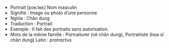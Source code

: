 - Portrait	[pɔʁ.tʁɛ]	Nom masculin
- Signifie : Image ou photo d’une personne
- Nghĩa : Chân dung
- Traduction : Portrait
- Exemple : Il fait des portraits sans autorisation.
- Mots de la même famille : Portraiturer (vẽ chân dung), Portraitiste (họa sĩ chân dung)	Latin : *protractus*